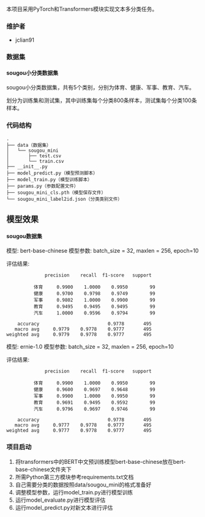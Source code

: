 本项目采用PyTorch和Transformers模块实现文本多分类任务。

### 维护者

- jclian91

### 数据集

#### sougou小分类数据集

sougou小分类数据集，共有5个类别，分别为体育、健康、军事、教育、汽车。

划分为训练集和测试集，其中训练集每个分类800条样本，测试集每个分类100条样本。


### 代码结构

```
.
├── data（数据集）
│   └── sougou_mini
│       ├── test.csv
│       └── train.csv
├── __init__.py
├── model_predict.py（模型预测脚本）
├── model_train.py（模型训练脚本）
├── params.py（参数配置文件）
├── sougou_mini_cls.pth（模型保存文件）
└── sougou_mini_label2id.json（分类类别文件）
```

## 模型效果

#### sougou数据集

模型: bert-base-chinese
模型参数: batch_size = 32, maxlen = 256, epoch=10

评估结果:

```
              precision    recall  f1-score   support

          体育     0.9900    1.0000    0.9950        99
          健康     0.9700    0.9798    0.9749        99
          军事     0.9802    1.0000    0.9900        99
          教育     0.9495    0.9495    0.9495        99
          汽车     1.0000    0.9596    0.9794        99

    accuracy                         0.9778       495
   macro avg     0.9779    0.9778    0.9777       495
weighted avg     0.9779    0.9778    0.9777       495
```

模型: ernie-1.0
模型参数: batch_size = 32, maxlen = 256, epoch=10

评估结果:

```
              precision    recall  f1-score   support

          体育     0.9900    1.0000    0.9950        99
          健康     0.9600    0.9697    0.9648        99
          军事     0.9900    1.0000    0.9950        99
          教育     0.9691    0.9495    0.9592        99
          汽车     0.9796    0.9697    0.9746        99

    accuracy                         0.9778       495
   macro avg     0.9777    0.9778    0.9777       495
weighted avg     0.9777    0.9778    0.9777       495
```

### 项目启动

1. 将transformers中的BERT中文预训练模型bert-base-chinese放在bert-base-chinese文件夹下
2. 所需Python第三方模块参考requirements.txt文档
3. 自己需要分类的数据按照data/sougou_mini的格式准备好
4. 调整模型参数，运行model_train.py进行模型训练
5. 运行model_evaluate.py进行模型评估
6. 运行model_predict.py对新文本进行评估